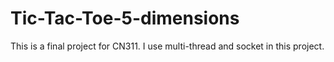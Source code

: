 # Tic-Tac-Toe-5-dimensions
This is a final project for CN311. I use multi-thread and socket in this project.
